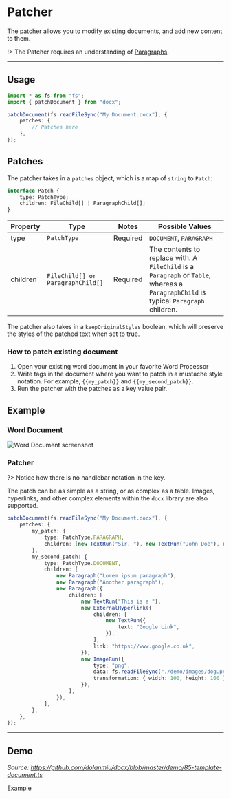 # Patcher

The patcher allows you to modify existing documents, and add new content to them.

!> The Patcher requires an understanding of [Paragraphs](usage/paragraph.md).

---

## Usage

```ts
import * as fs from "fs";
import { patchDocument } from "docx";

patchDocument(fs.readFileSync("My Document.docx"), {
    patches: {
        // Patches here
    },
});
```

## Patches

The patcher takes in a `patches` object, which is a map of `string` to `Patch`:

```ts
interface Patch {
    type: PatchType;
    children: FileChild[] | ParagraphChild[];
}
```

| Property | Type                              | Notes    | Possible Values                                                                                                                      |
| -------- | --------------------------------- | -------- | ------------------------------------------------------------------------------------------------------------------------------------ |
| type     | `PatchType`                       | Required | `DOCUMENT`, `PARAGRAPH`                                                                                                              |
| children | `FileChild[] or ParagraphChild[]` | Required | The contents to replace with. A `FileChild` is a `Paragraph` or `Table`, whereas a `ParagraphChild` is typical `Paragraph` children. |

The patcher also takes in a `keepOriginalStyles` boolean, which will preserve the styles of the patched text when set to true.

### How to patch existing document

1. Open your existing word document in your favorite Word Processor
2. Write tags in the document where you want to patch in a mustache style notation. For example, `{{my_patch}}` and `{{my_second_patch}}`.
3. Run the patcher with the patches as a key value pair.

## Example

### Word Document

![Word Document screenshot](https://i.imgur.com/ybkvw6Z.png)

### Patcher

?> Notice how there is no handlebar notation in the key.

The patch can be as simple as a string, or as complex as a table. Images, hyperlinks, and other complex elements within the `docx` library are also supported.

```ts
patchDocument(fs.readFileSync("My Document.docx"), {
    patches: {
        my_patch: {
            type: PatchType.PARAGRAPH,
            children: [new TextRun("Sir. "), new TextRun("John Doe"), new TextRun("(The Conqueror)")],
        },
        my_second_patch: {
            type: PatchType.DOCUMENT,
            children: [
                new Paragraph("Lorem ipsum paragraph"),
                new Paragraph("Another paragraph"),
                new Paragraph({
                    children: [
                        new TextRun("This is a "),
                        new ExternalHyperlink({
                            children: [
                                new TextRun({
                                    text: "Google Link",
                                }),
                            ],
                            link: "https://www.google.co.uk",
                        }),
                        new ImageRun({
                            type: "png",
                            data: fs.readFileSync("./demo/images/dog.png"),
                            transformation: { width: 100, height: 100 },
                        }),
                    ],
                }),
            ],
        },
    },
});
```

---

## Demo

_Source: https://github.com/dolanmiu/docx/blob/master/demo/85-template-document.ts_

[Example](https://raw.githubusercontent.com/dolanmiu/docx/master/demo/85-template-document.ts ":include :type=code typescript")
